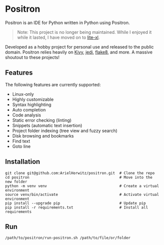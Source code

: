 # Positron

Positron is an IDE for Python written in Python using Positron.

> Note: This project is no longer being maintained. While I enjoyed it while it lasted, I have moved on to [lite-xl](https://github.com/lite-xl/lite-xl).

Developed as a hobby project for personal use and released to the public domain.
Positron relies heavily on
[Kivy](https://kivy.org/),
[jedi](https://github.com/davidhalter/jedi),
[flake8](https://github.com/pycqa/flake8),
and more. A massive shoutout to these projects!

## Features

The following features are currently supported:
* Linux-only
* Highly customizable
* Syntax highlighting
* Auto completion
* Code analysis
* Static error checking (linting)
* Snippets (automatic text insertion)
* Project folder indexing (tree view and fuzzy search)
* Disk browsing and bookmarks
* Find text
* Goto line


## Installation
```
git clone git@github.com:ArielHorwitz/positron.git  # Clone the repo
cd positron                                         # Move into the new folder
python -m venv venv                                 # Create a virtual environment
source venv/bin/activate                            # Activate virtual environment
pip install --upgrade pip                           # Update pip
pip install -r requirements.txt                     # Install all requirements
```

## Run
```
/path/to/positron/run-positron.sh /path/to/file/or/folder
```

